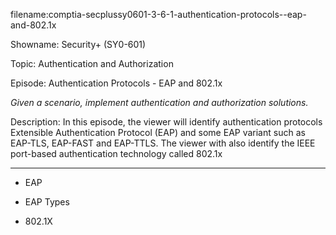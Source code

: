 filename:comptia-secplussy0601-3-6-1-authentication-protocols--eap-and-802.1x
Showname: Security+ \(SY0-601\)  
Topic: Authentication and Authorization  
Episode: Authentication Protocols - EAP and 802.1x

*Given a scenario, implement authentication and authorization solutions.*  

Description: In this episode, the viewer will identify authentication protocols Extensible Authentication Protocol \(EAP\) and some EAP variant such as EAP-TLS, EAP-FAST and EAP-TTLS. The viewer with also identify the IEEE port-based authentication technology called 802.1x


----------

* EAP
* EAP Types
* 802.1X